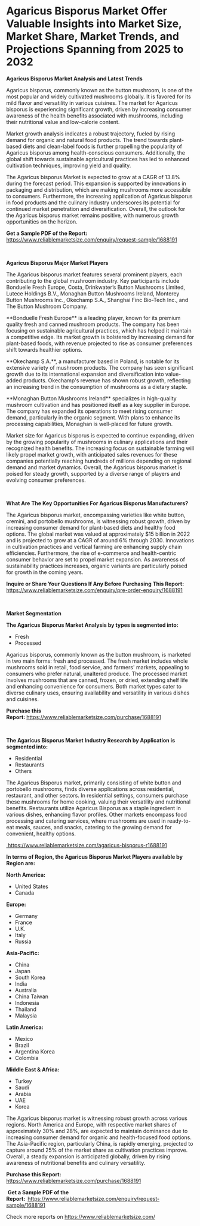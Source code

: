 <p><h1>Agaricus Bisporus Market Offer Valuable Insights into Market Size, Market Share, Market Trends, and Projections Spanning from 2025 to 2032</h1></p><p><strong>Agaricus Bisporus Market Analysis and Latest Trends</strong></p>
<p><p>Agaricus bisporus, commonly known as the button mushroom, is one of the most popular and widely cultivated mushrooms globally. It is favored for its mild flavor and versatility in various cuisines. The market for Agaricus bisporus is experiencing significant growth, driven by increasing consumer awareness of the health benefits associated with mushrooms, including their nutritional value and low-calorie content.</p><p>Market growth analysis indicates a robust trajectory, fueled by rising demand for organic and natural food products. The trend towards plant-based diets and clean-label foods is further propelling the popularity of Agaricus bisporus among health-conscious consumers. Additionally, the global shift towards sustainable agricultural practices has led to enhanced cultivation techniques, improving yield and quality.</p><p>The Agaricus bisporus Market is expected to grow at a CAGR of 13.8% during the forecast period. This expansion is supported by innovations in packaging and distribution, which are making mushrooms more accessible to consumers. Furthermore, the increasing application of Agaricus bisporus in food products and the culinary industry underscores its potential for continued market penetration and diversification. Overall, the outlook for the Agaricus bisporus market remains positive, with numerous growth opportunities on the horizon.</p></p>
<p><strong>Get a Sample PDF of the Report:&nbsp;</strong> <a href="https://www.reliablemarketsize.com/enquiry/request-sample/1688191?utm_campaign=2753&utm_medium=2&utm_source=Github&utm_content=ia&utm_term=07042025&utm_id=agaricus-bisporus">https://www.reliablemarketsize.com/enquiry/request-sample/1688191</a></p>
<p>&nbsp;</p>
<p><strong>Agaricus Bisporus Major Market Players</strong></p>
<p><p>The Agaricus bisporus market features several prominent players, each contributing to the global mushroom industry. Key participants include Bonduelle Fresh Europe, Costa, Drinkwater’s Button Mushrooms Limited, Lutece Holdings B.V., Monaghan Button Mushrooms Ireland, Monterey Button Mushrooms Inc., Okechamp S.A., Shanghai Finc Bio-Tech Inc., and The Button Mushroom Company.</p><p>**Bonduelle Fresh Europe** is a leading player, known for its premium quality fresh and canned mushroom products. The company has been focusing on sustainable agricultural practices, which has helped it maintain a competitive edge. Its market growth is bolstered by increasing demand for plant-based foods, with revenue projected to rise as consumer preferences shift towards healthier options.</p><p>**Okechamp S.A.**, a manufacturer based in Poland, is notable for its extensive variety of mushroom products. The company has seen significant growth due to its international expansion and diversification into value-added products. Okechamp's revenue has shown robust growth, reflecting an increasing trend in the consumption of mushrooms as a dietary staple.</p><p>**Monaghan Button Mushrooms Ireland** specializes in high-quality mushroom cultivation and has positioned itself as a key supplier in Europe. The company has expanded its operations to meet rising consumer demand, particularly in the organic segment. With plans to enhance its processing capabilities, Monaghan is well-placed for future growth.</p><p>Market size for Agaricus bisporus is expected to continue expanding, driven by the growing popularity of mushrooms in culinary applications and their recognized health benefits. The increasing focus on sustainable farming will likely propel market growth, with anticipated sales revenues for these companies potentially reaching hundreds of millions depending on regional demand and market dynamics. Overall, the Agaricus bisporus market is poised for steady growth, supported by a diverse range of players and evolving consumer preferences.</p></p>
<p>&nbsp;</p>
<p><strong>What Are The Key Opportunities For Agaricus Bisporus Manufacturers?</strong></p>
<p><p>The Agaricus bisporus market, encompassing varieties like white button, cremini, and portobello mushrooms, is witnessing robust growth, driven by increasing consumer demand for plant-based diets and healthy food options. The global market was valued at approximately $15 billion in 2022 and is projected to grow at a CAGR of around 6% through 2030. Innovations in cultivation practices and vertical farming are enhancing supply chain efficiencies. Furthermore, the rise of e-commerce and health-centric consumer behavior are set to propel market expansion. As awareness of sustainability practices increases, organic variants are particularly poised for growth in the coming years.</p></p>
<p><strong>Inquire or Share Your Questions If Any Before Purchasing This Report:</strong> <a href="https://www.reliablemarketsize.com/enquiry/pre-order-enquiry/1688191?utm_campaign=2753&utm_medium=2&utm_source=Github&utm_content=ia&utm_term=07042025&utm_id=agaricus-bisporus">https://www.reliablemarketsize.com/enquiry/pre-order-enquiry/1688191</a></p>
<p>&nbsp;</p>
<p><strong>Market Segmentation</strong></p>
<p><strong>The Agaricus Bisporus Market Analysis by types is segmented into:</strong></p>
<p><ul><li>Fresh</li><li>Processed</li></ul></p>
<p><p>Agaricus bisporus, commonly known as the button mushroom, is marketed in two main forms: fresh and processed. The fresh market includes whole mushrooms sold in retail, food service, and farmers' markets, appealing to consumers who prefer natural, unaltered produce. The processed market involves mushrooms that are canned, frozen, or dried, extending shelf life and enhancing convenience for consumers. Both market types cater to diverse culinary uses, ensuring availability and versatility in various dishes and cuisines.</p></p>
<p><strong>Purchase this Report:&nbsp;</strong><a href="https://www.reliablemarketsize.com/purchase/1688191?utm_campaign=2753&utm_medium=2&utm_source=Github&utm_content=ia&utm_term=07042025&utm_id=agaricus-bisporus">https://www.reliablemarketsize.com/purchase/1688191</a></p>
<p>&nbsp;</p>
<p><strong>The Agaricus Bisporus Market Industry Research by Application is segmented into:</strong></p>
<p><ul><li>Residential</li><li>Restaurants</li><li>Others</li></ul></p>
<p><p>The Agaricus Bisporus market, primarily consisting of white button and portobello mushrooms, finds diverse applications across residential, restaurant, and other sectors. In residential settings, consumers purchase these mushrooms for home cooking, valuing their versatility and nutritional benefits. Restaurants utilize Agaricus Bisporus as a staple ingredient in various dishes, enhancing flavor profiles. Other markets encompass food processing and catering services, where mushrooms are used in ready-to-eat meals, sauces, and snacks, catering to the growing demand for convenient, healthy options.</p></p>
<p><a href="https://www.reliablemarketsize.com/agaricus-bisporus-r1688191?utm_campaign=2753&utm_medium=2&utm_source=Github&utm_content=ia&utm_term=07042025&utm_id=agaricus-bisporus">&nbsp;https://www.reliablemarketsize.com/agaricus-bisporus-r1688191</a></p>
<p><strong>In terms of Region, the Agaricus Bisporus Market Players available by Region are:</strong></p>
<p>
    <p> <strong> North America: </strong>
        <ul>
            <li>United States</li>
            <li>Canada</li>
        </ul>
        </p> 
    <p> <strong> Europe: </strong>
        <ul>
            <li>Germany</li>
            <li>France</li>
            <li>U.K.</li>
            <li>Italy</li>
            <li>Russia</li>
        </ul>
        </p> 
    <p> <strong> Asia-Pacific: </strong>
        <ul>
            <li>China</li>
            <li>Japan</li>
            <li>South Korea</li>
            <li>India</li>
            <li>Australia</li>
            <li>China Taiwan</li>
            <li>Indonesia</li>
            <li>Thailand</li>
            <li>Malaysia</li>
        </ul>
        </p> 
    <p> <strong> Latin America: </strong>
        <ul>
            <li>Mexico</li>
            <li>Brazil</li>
            <li>Argentina Korea</li>
            <li>Colombia</li>
        </ul>
        </p> 
    <p> <strong> Middle East & Africa: </strong>
        <ul>
            <li>Turkey</li>
            <li>Saudi</li>
            <li>Arabia</li>
            <li>UAE</li>
            <li>Korea</li>
        </ul>
    </p>
    </p>
<p><p>The Agaricus bisporus market is witnessing robust growth across various regions. North America and Europe, with respective market shares of approximately 30% and 28%, are expected to maintain dominance due to increasing consumer demand for organic and health-focused food options. The Asia-Pacific region, particularly China, is rapidly emerging, projected to capture around 25% of the market share as cultivation practices improve. Overall, a steady expansion is anticipated globally, driven by rising awareness of nutritional benefits and culinary versatility.</p></p>
<p><strong>Purchase this Report: </strong><a href="https://www.reliablemarketsize.com/purchase/1688191?utm_campaign=2753&utm_medium=2&utm_source=Github&utm_content=ia&utm_term=07042025&utm_id=agaricus-bisporus">https://www.reliablemarketsize.com/purchase/1688191</a></p>
<p>&nbsp;<strong>Get a Sample PDF of the Report:&nbsp;&nbsp;</strong><a href="https://www.reliablemarketsize.com/enquiry/request-sample/1688191?utm_campaign=2753&utm_medium=2&utm_source=Github&utm_content=ia&utm_term=07042025&utm_id=agaricus-bisporus">https://www.reliablemarketsize.com/enquiry/request-sample/1688191</a></p>
<p><strong></strong></p>
<p>Check more reports on <a href="https://www.reliablemarketsize.com/?utm_campaign=2753&utm_medium=2&utm_source=Github&utm_content=ia&utm_term=07042025&utm_id=agaricus-bisporus">https://www.reliablemarketsize.com/</a></p>